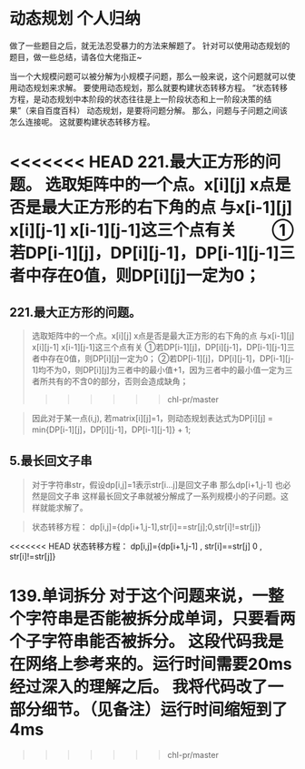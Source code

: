 # 动态规划 个人归纳

做了一些题目之后，就无法忍受暴力的方法来解题了。
针对可以使用动态规划的题目，做一些总结，请各位大佬指正~


当一个大规模问题可以被分解为小规模子问题，那么一般来说，这个问题就可以使用动态规划来求解。
要使用动态规划，那么就要构建状态转移方程。
“状态转移方程，是动态规划中本阶段的状态往往是上一阶段状态和上一阶段决策的结果”（来自百度百科）
动态规划，是要将问题分解。
那么，问题与子问题之间该怎么连接呢。
这就要构建状态转移方程。


<<<<<<< HEAD
221.最大正方形的问题。
	选取矩阵中的一个点。x[i][j]
	x点是否是最大正方形的右下角的点 与x[i-1][j] x[i][j-1] x[i-1][j-1]这三个点有关
	　　①若DP[i-1][j]，DP[i][j-1]，DP[i-1][j-1]三者中存在0值，则DP[i][j]一定为0；
=======
## 221.最大正方形的问题。
>选取矩阵中的一个点。x[i][j]
>x点是否是最大正方形的右下角的点 与x[i-1][j] x[i][j-1] x[i-1][j-1]这三个点有关
>①若DP[i-1][j]，DP[i][j-1]，DP[i-1][j-1]三者中存在0值，则DP[i][j]一定为0；
>②若DP[i-1][j]，DP[i][j-1]，DP[i-1][j-1]均不为0，则DP[i][j]为三者中的最小值+1，因为三者中的最小值一定为三者所共有的不含0的部分，否则会造成缺角；
>>>>>>> chl-pr/master

>因此对于某一点(i,j), 若matrix[i][j]=1，则动态规划表达式为DP[i][j] = min{DP[i-1][j]，DP[i][j-1]，DP[i-1][j-1]} + 1;

## 5.最长回文子串
>对于字符串str，假设dp[i,j]=1表示str[i...j]是回文子串
>那么dp[i+1,j-1] 也必然是回文子串
>这样最长回文子串就被分解成了一系列规模小的子问题。这样就能求解了。	

>状态转移方程： dp[i,j]={dp[i+1,j-1],str[i]==str[j];0,str[i]!=str[j]}
	
<<<<<<< HEAD
	状态转移方程： dp[i,j]={dp[i+1,j-1]  ,  str[i]==str[j]
								0        ,  str[i]!=str[j]}
								
								
139.单词拆分
对于这个问题来说，一整个字符串是否能被拆分成单词，只要看两个子字符串能否被拆分。
这段代码我是在网络上参考来的。运行时间需要20ms
经过深入的理解之后。
我将代码改了一部分细节。（见备注）运行时间缩短到了4ms
=======
>>>>>>> chl-pr/master
